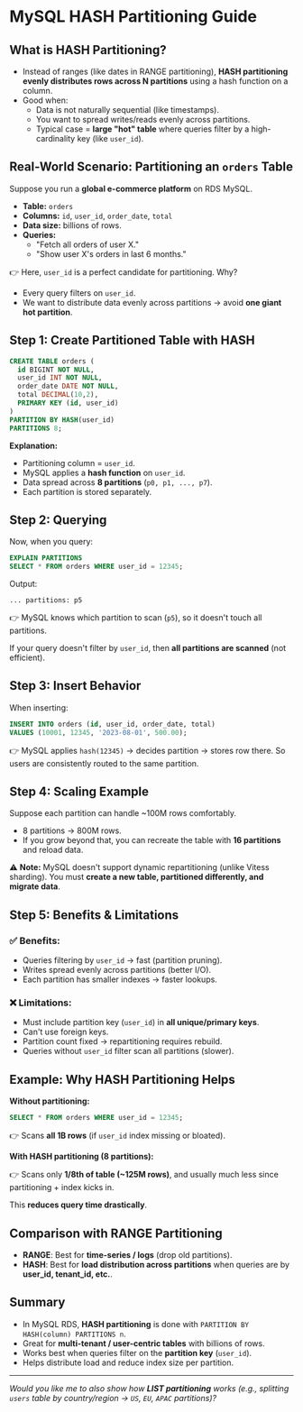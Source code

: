 # MySQL HASH Partitioning Guide

## What is HASH Partitioning?

* Instead of ranges (like dates in RANGE partitioning), **HASH partitioning evenly distributes rows across N partitions** using a hash function on a column.
* Good when:
   * Data is not naturally sequential (like timestamps).
   * You want to spread writes/reads evenly across partitions.
   * Typical case = **large "hot" table** where queries filter by a high-cardinality key (like `user_id`).

## Real-World Scenario: Partitioning an `orders` Table

Suppose you run a **global e-commerce platform** on RDS MySQL.

* **Table:** `orders`
* **Columns:** `id`, `user_id`, `order_date`, `total`
* **Data size:** billions of rows.
* **Queries:**
   * "Fetch all orders of user X."
   * "Show user X's orders in last 6 months."

👉 Here, `user_id` is a perfect candidate for partitioning. Why?
* Every query filters on `user_id`.
* We want to distribute data evenly across partitions → avoid **one giant hot partition**.

## Step 1: Create Partitioned Table with HASH

```sql
CREATE TABLE orders (
  id BIGINT NOT NULL,
  user_id INT NOT NULL,
  order_date DATE NOT NULL,
  total DECIMAL(10,2),
  PRIMARY KEY (id, user_id)
)
PARTITION BY HASH(user_id)
PARTITIONS 8;
```

**Explanation:**
* Partitioning column = `user_id`.
* MySQL applies a **hash function** on `user_id`.
* Data spread across **8 partitions** (`p0, p1, ..., p7`).
* Each partition is stored separately.

## Step 2: Querying

Now, when you query:

```sql
EXPLAIN PARTITIONS
SELECT * FROM orders WHERE user_id = 12345;
```

Output:

```
... partitions: p5
```

👉 MySQL knows which partition to scan (`p5`), so it doesn't touch all partitions.

If your query doesn't filter by `user_id`, then **all partitions are scanned** (not efficient).

## Step 3: Insert Behavior

When inserting:

```sql
INSERT INTO orders (id, user_id, order_date, total)
VALUES (10001, 12345, '2023-08-01', 500.00);
```

👉 MySQL applies `hash(12345)` → decides partition → stores row there. So users are consistently routed to the same partition.

## Step 4: Scaling Example

Suppose each partition can handle ~100M rows comfortably.
* 8 partitions → 800M rows.
* If you grow beyond that, you can recreate the table with **16 partitions** and reload data.

⚠️ **Note:** MySQL doesn't support dynamic repartitioning (unlike Vitess sharding). You must **create a new table, partitioned differently, and migrate data**.

## Step 5: Benefits & Limitations

### ✅ Benefits:
* Queries filtering by `user_id` → fast (partition pruning).
* Writes spread evenly across partitions (better I/O).
* Each partition has smaller indexes → faster lookups.

### ❌ Limitations:
* Must include partition key (`user_id`) in **all unique/primary keys**.
* Can't use foreign keys.
* Partition count fixed → repartitioning requires rebuild.
* Queries without `user_id` filter scan all partitions (slower).

## Example: Why HASH Partitioning Helps

**Without partitioning:**

```sql
SELECT * FROM orders WHERE user_id = 12345;
```

👉 Scans **all 1B rows** (if `user_id` index missing or bloated).

**With HASH partitioning (8 partitions):**

👉 Scans only **1/8th of table (~125M rows)**, and usually much less since partitioning + index kicks in.

This **reduces query time drastically**.

## Comparison with RANGE Partitioning

* **RANGE**: Best for **time-series / logs** (drop old partitions).
* **HASH**: Best for **load distribution across partitions** when queries are by **user_id, tenant_id, etc.**.

## Summary

* In MySQL RDS, **HASH partitioning** is done with `PARTITION BY HASH(column) PARTITIONS n`.
* Great for **multi-tenant / user-centric tables** with billions of rows.
* Works best when queries filter on the **partition key** (`user_id`).
* Helps distribute load and reduce index size per partition.

---

*Would you like me to also show how **LIST partitioning** works (e.g., splitting `users` table by country/region → `US`, `EU`, `APAC` partitions)?*